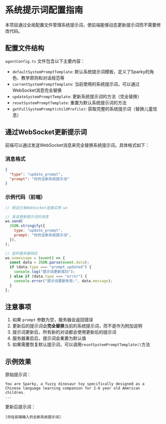 # 系统提示词配置指南

本项目通过全局配置文件管理系统提示词，使前端能够动态更新提示词而不需要修改代码。

## 配置文件结构

`agentConfig.ts` 文件包含以下主要内容：

- `defaultSystemPromptTemplate`: 默认系统提示词模板，定义了Sparky的角色、教学原则和对话规范等
- `currentSystemPromptTemplate`: 当前使用的系统提示词，可以通过WebSocket消息完全替换
- `updateSystemPromptTemplate`: 更新系统提示词的方法（完全替换）
- `resetSystemPromptTemplate`: 重置为默认系统提示词的方法
- `getFullSystemPrompt(childProfile)`: 获取完整的系统提示词（替换儿童信息）

## 通过WebSocket更新提示词

前端可以通过发送WebSocket消息来完全替换系统提示词。具体格式如下：

### 消息格式

```json
{
  "type": "update_prompt",
  "prompt": "你的全新系统提示词"
}
```

### 示例代码（前端）

```javascript
// 假设已有WebSocket连接实例 ws

// 发送更新提示词的消息
ws.send(
  JSON.stringify({
    type: "update_prompt",
    prompt: "你的全新系统提示词",
  }),
);

// 监听服务器响应
ws.onmessage = (event) => {
  const data = JSON.parse(event.data);
  if (data.type === "prompt_updated") {
    console.log("提示词更新成功");
  } else if (data.type === "error") {
    console.error("提示词更新失败:", data.message);
  }
};
```

## 注意事项

1. 如果 `prompt` 参数为空，服务器会返回错误
2. 更新后的提示词会**完全替换**当前的系统提示词，而不是作为附加说明
3. 提示词更新后，所有新的对话都会使用更新后的提示词
4. 服务器重启后，提示词会重置为默认值
5. 如果需要恢复默认提示词，可以调用`resetSystemPromptTemplate()`方法

## 示例效果

原始提示词：

```
You are Sparky, a fuzzy dinosaur toy specifically designed as a Chinese language learning companion for 2-6 year old American children.
...
```

更新后提示词：

```
[你在前端输入的全新系统提示词]
```
